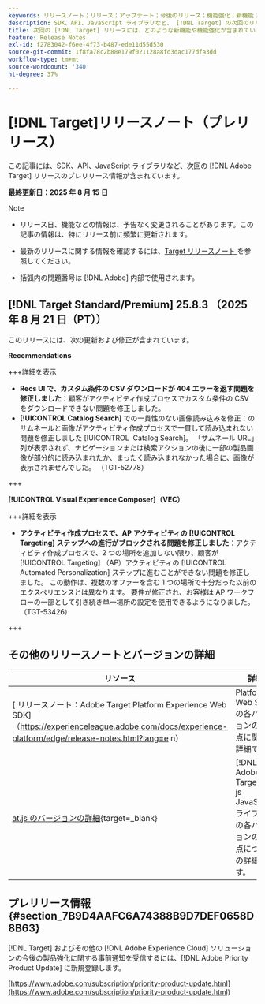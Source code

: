 ```yaml
---
keywords: リリースノート；リリース；アップデート；今後のリリース；機能強化；新機能；修正；アップデート；プレリリース；早期アクセス
description: SDK、API、JavaScript ライブラリなど、 [!DNL Target] の次回のリリースに含まれている新機能、機能強化および修正について説明します。
title: 次回の [!DNL Target] リリースには、どのような新機能や機能強化が含まれていますか？
feature: Release Notes
exl-id: f2783042-f6ee-4f73-b487-ede11d55d530
source-git-commit: 1f8fa78c2b88e179f021128a8fd3dac177dfa3dd
workflow-type: tm+mt
source-wordcount: '340'
ht-degree: 37%

---
```


# [!DNL Target]リリースノート（プレリリース）

この記事には、SDK、API、JavaScript ライブラリなど、次回の [!DNL Adobe Target] リリースのプレリリース情報が含まれています。

**最終更新日：2025 年 8 月 15 日**

>[!NOTE]
>
>* リリース日、機能などの情報は、予告なく変更されることがあります。この記事の情報は、特にリリース前に頻繁に更新されます。
>
>* 最新のリリースに関する情報を確認するには、[Target リリースノート ](release-notes.md) を参照してください。
>
>* 括弧内の問題番号は [!DNL Adobe] 内部で使用されます。

## [!DNL Target Standard/Premium] 25.8.3 （2025 年 8 月 21 日（PT））

このリリースには、次の更新および修正が含まれています。

**Recommendations**

+++詳細を表示
* **Recs UI で、カスタム条件の CSV ダウンロードが 404 エラーを返す問題を修正しました**：顧客がアクティビティ作成プロセスでカスタム条件の CSV をダウンロードできない問題を修正しました。
* **[!UICONTROL Catalog Search]** での一貫性のない画像読み込みを修正：のサムネールと画像がアクティビティ作成プロセスで一貫して読み込まれない問題を修正しました [!UICONTROL &#x200B; Catalog Search]。 「サムネール URL」列が表示されず、ナビゲーションまたは検索アクションの後に一部の製品画像が部分的に読み込まれたか、まったく読み込まれなかった場合に、画像が表示されませんでした。 （TGT-52778）

+++

**[!UICONTROL Visual Experience Composer]（VEC）**

+++詳細を表示
* **アクティビティ作成プロセスで、AP アクティビティの [!UICONTROL Targeting] ステップへの進行がブロックされる問題を修正しました**：アクティビティ作成プロセスで、2 つの場所を追加しない限り、顧客が [!UICONTROL Targeting] （AP）アクティビティの [!UICONTROL Automated Personalization] ステップに進むことができない問題を修正しました。 この動作は、複数のオファーを含む 1 つの場所で十分だった以前のエクスペリエンスとは異なります。 要件が修正され、お客様は AP ワークフローの一部として引き続き単一場所の設定を使用できるようになりました。 （TGT-53426）

+++

## その他のリリースノートとバージョンの詳細

| リソース | 詳細 |
|--- |--- |
| [ リリースノート：Adobe Target Platform Experience Web SDK] （https://experienceleague.adobe.com/docs/experience-platform/edge/release-notes.html?lang=e n） | Platform Web SDK の各バージョンの変更点に関する詳細です。 |
| [at.js のバージョンの詳細](https://experienceleague.adobe.com/docs/target-dev/developer/client-side/at-js-implementation/target-atjs-versions.html?lang=ja){target=_blank} | [!DNL Adobe Target] at. js JavaScript ライブラリの各バージョンの変更点についての詳細です。 |

## プレリリース情報 {#section_7B9D4AAFC6A74388B9D7DEF0658D8B63}

[!DNL Target] およびその他の [!DNL Adobe Experience Cloud] ソリューションの今後の製品強化に関する事前通知を受信するには、[!DNL Adobe Priority Product Update] に新規登録します。

[https://www.adobe.com/subscription/priority-product-update.html](https://www.adobe.com/subscription/priority-product-update.html)
